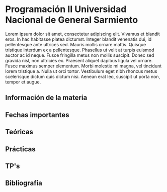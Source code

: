 # Programación II Universidad Nacional de General Sarmiento

Lorem ipsum dolor sit amet, consectetur adipiscing elit. Vivamus et blandit eros. In hac habitasse platea dictumst. Integer blandit venenatis dui, id pellentesque ante ultrices sed. Mauris mollis ornare mattis. Quisque tristique interdum ex a pellentesque. Phasellus ut velit at turpis euismod auctor ac id neque. Fusce fringilla metus non mollis suscipit. Donec sed gravida nisl, non ultricies ex. Praesent aliquet dapibus ligula vel ornare. Fusce maximus semper elementum. Morbi molestie mi magna, vel tincidunt lorem tristique a. Nulla ut orci tortor. Vestibulum eget nibh rhoncus metus scelerisque dictum quis dictum nisi. Aenean erat leo, suscipit ut porta non, tempor et augue.

## Información de la materia
## Fechas importantes
## Teóricas
## Prácticas
## TP's

## Bibliografia


